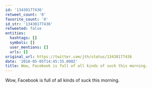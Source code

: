 ```yaml
---
id: '13430177436'
retweet_count: '0'
favorite_count: '0'
id_str: '13430177436'
retweeted: false
entities:
  hashtags: []
  symbols: []
  user_mentions: []
  urls: []
original_url: https://twitter.com/jth/status/13430177436
date: '2010-05-05T14:45:35.000Z'
title: Wow, Facebook is full of all kinds of suck this morning.
---
```


Wow, Facebook is full of all kinds of suck this morning.